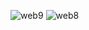 ![web9](https://github.com/user-attachments/assets/4e533069-926e-4b4a-8bb0-fcafff3092bb)
![web8](https://github.com/user-attachments/assets/7184f1c8-df34-4df9-8719-31c12454f447)
